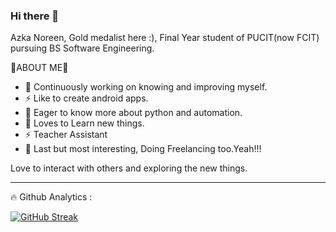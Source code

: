 ### Hi there 👋

Azka Noreen, Gold medalist here :), Final Year student of PUCIT(now FCIT) pursuing BS Software Engineering.

🧐ABOUT ME🚀

- 🔭 Continuously working on knowing and improving myself.
- ⚡ Like to create android apps.
- 🤔 Eager to know more about python and automation.
- 🌱 Loves to Learn new things.
- ⚡ Teacher Assistant
- 🌱 Last but most interesting, Doing Freelancing too.Yeah!!!

Love to interact with others and exploring the new things.

<hr>
🔥 Github Analytics :

[![GitHub Streak](https://streak-stats.demolab.com/?user=azkaNoreen)](https://git.io/streak-stats)

